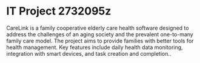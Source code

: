 # IT Project 2732095z
CareLink is a family cooperative elderly care health software designed to address the challenges of an aging society and the prevalent one-to-many family care model. The project aims to provide families with better tools for health management. Key features include daily health data monitoring, integration with smart devices, and task creation and completion..
